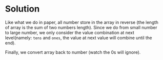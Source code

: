 # Solution
Like what we do in paper, all number store in the array in reverse (the length of array is the sum of two numbers length). Since we do from small number to large number, we only consider the value combination at next level(namely: `tens` and `ones`, the value at next value will combine until the end).

Finally, we convert array back to number (watch the 0s will ignore).
